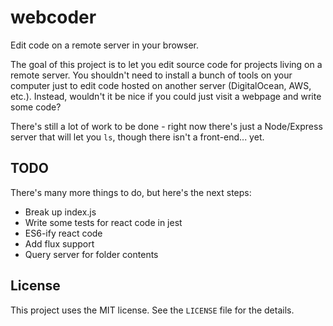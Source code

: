 # webcoder

Edit code on a remote server in your browser.

The goal of this project is to let you edit source code for projects living on a
remote server. You shouldn't need to install a bunch of tools on your computer just to 
edit code hosted on another server (DigitalOcean, AWS, etc.). Instead, wouldn't it be nice
if you could just visit a webpage and write some code?

There's still a lot of work to be done - right now there's just a Node/Express
server that will let you `ls`, though there isn't a front-end... yet.

## TODO

There's many more things to do, but here's the next steps:

* Break up index.js
* Write some tests for react code in jest
* ES6-ify react code
* Add flux support
* Query server for folder contents

## License

This project uses the MIT license. See the `LICENSE` file for the details.
